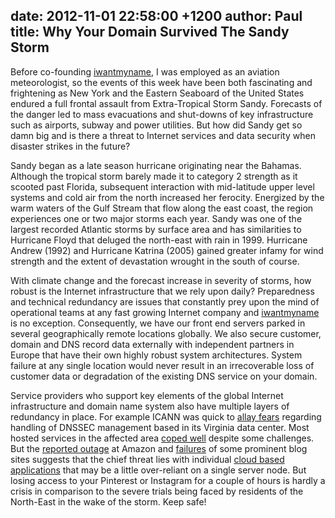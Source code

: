 date: 2012-11-01 22:58:00 +1200
author: Paul
title: Why Your Domain Survived The Sandy Storm
----

<!-- excerpt -->

Before co-founding [iwantmyname](https://iwantmyname.com/), I was employed as an aviation meteorologist, so the events of this week have been both fascinating and frightening as New York and the Eastern Seaboard of the United States endured a full frontal assault from Extra-Tropical Storm Sandy. Forecasts of the danger led to mass evacuations and shut-downs of key infrastructure such as airports, subway and power utilities. But how did Sandy get so damn big and is there a threat to Internet services and data security when disaster strikes in the future?

<!-- /excerpt -->

Sandy began as a late season hurricane originating near the Bahamas. Although the tropical storm barely made it to category 2 strength as it scooted past Florida, subsequent interaction with mid-latitude upper level systems and cold air from the north increased her ferocity. Energized by the warm waters of the Gulf Stream that flow along the east coast, the region experiences one or two major storms each year. Sandy was one of the largest recorded Atlantic storms by surface area and has similarities to Hurricane Floyd that deluged the north-east with rain in 1999. Hurricane Andrew (1992) and Hurricane Katrina (2005) gained greater infamy for wind strength and the extent of devastation wrought in the south of course. 

With climate change and the forecast increase in severity of storms, how robust is the Internet infrastructure that we rely upon daily? Preparedness and technical redundancy are issues that constantly prey upon the mind of operational teams at any fast growing Internet company and [iwantmyname](https://iwantmyname.com/) is no exception. Consequently, we have our front end servers parked in several geographically remote locations globally. We also secure customer, domain and DNS record data externally with independent partners in Europe that have their own highly robust system architectures. System failure at any single location would never result in an irrecoverable loss of customer data or degradation of the existing DNS service on your domain.

Service providers who support key elements of the global Internet infrastructure and domain name system also have multiple layers of redundancy in place. For example ICANN was quick to [allay fears](http://blog.icann.org/2012/10/root-zone-ksk-vs-hurricane-sandy/) regarding handling of DNSSEC management based in its Virginia data center. Most hosted services in the affected area [coped well](http://blog.cloudflare.com/what-happens-when-a-hurricane-hits-the-web) despite some challenges. But the [reported outage](http://www.wired.com/wiredenterprise/2012/10/amazon-web-services/) at Amazon and [failures](http://www.theregister.co.uk/2012/10/30/hurricane_sandy_blog_death/) of some prominent blog sites suggests that the chief threat lies with individual [cloud based applications](https://iwantmyname.com/services) that may be a little over-reliant on a single server node. But losing access to your Pinterest or Instagram for a couple of hours is hardly a crisis in comparison to the severe trials being faced by residents of the North-East in the wake of the storm. Keep safe!
